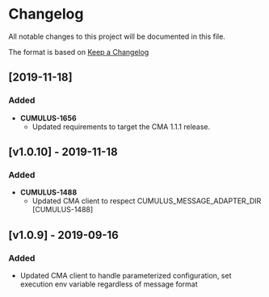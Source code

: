 
# Changelog

All notable changes to this project will be documented in this file.

The format is based on [Keep a Changelog](http://keepachangelog.com/en/1.0.0/)

## [2019-11-18]

### Added

- **CUMULUS-1656**
  - Updated requirements to target the CMA 1.1.1 release.

## [v1.0.10] - 2019-11-18

### Added

- **CUMULUS-1488**
  - Updated CMA client to respect CUMULUS_MESSAGE_ADAPTER_DIR [CUMULUS-1488]

## [v1.0.9] - 2019-09-16

### Added

- Updated CMA client to handle parameterized configuration, set execution env variable regardless of message format
